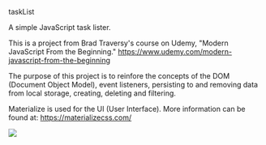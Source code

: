 taskList

A simple JavaScript task lister.

This is a project from Brad Traversy's course on Udemy, "Modern JavaScript From the Beginning." https://www.udemy.com/modern-javascript-from-the-beginning

The purpose of this project is to reinfore the concepts of the DOM (Document Object Model), event listeners, persisting to and removing data from local storage, creating, deleting and filtering. 

Materialize is used for the UI (User Interface). More information can be found at: https://materializecss.com/ 



![](taskList.gif)

